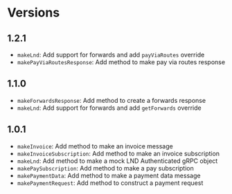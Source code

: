 # Versions

## 1.2.1

- `makeLnd`: Add support for forwards and add `payViaRoutes` override
- `makePayViaRoutesResponse`: Add method to make pay via routes response

## 1.1.0

- `makeForwardsResponse`: Add method to create a forwards response
- `makeLnd`: Add support for forwards and add `getForwards` override

## 1.0.1

- `makeInvoice`: Add method to make an invoice message
- `makeInvoiceSubscription`: Add method to make an invoice subscription
- `makeLnd`: Add method to make a mock LND Authenticated gRPC object
- `makePaySubscription`: Add method to make a pay subscription
- `makePaymentData`: Add method to make a payment data message
- `makePaymentRequest`: Add method to construct a payment request
